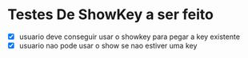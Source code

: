 # Testes De ShowKey a ser feito

- [x] usuario deve conseguir usar o showkey para pegar a key existente
- [x] usuario nao pode usar o show se nao estiver uma key